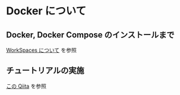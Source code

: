 # Docker について

## Docker, Docker Compose のインストールまで

[WorkSpaces について](./amazon-workspaces.md) を参照

## チュートリアルの実施

[この Qiita](https://qiita.com/zembutsu/items/24558f9d0d254e33088f) を参照
